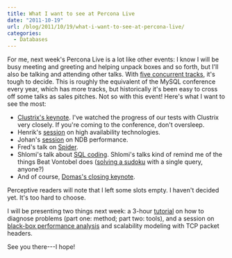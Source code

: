 ```yaml
---
title: What I want to see at Percona Live
date: "2011-10-19"
url: /blog/2011/10/19/what-i-want-to-see-at-percona-live/
categories:
  - Databases
---
```

For me, next week's Percona Live is a lot like other events: I know I will be busy meeting and greeting and helping unpack boxes and so forth, but I'll also be talking and attending other talks. With [five concurrent tracks](http://www.percona.com/live/london-2011/schedule-conference/), it's tough to decide. This is roughly the equivalent of the MySQL conference every year, which has more tracks, but historically it's been easy to cross off some talks as sales pitches. Not so with this event! Here's what I want to see the most:

*   [Clustrix's keynote](http://www.percona.com/live/london-2011/session/opening-keynote-characterizing-performance/). I've watched the progress of our tests with Clustrix very closely. If you're coming to the conference, don't oversleep.
*   Henrik's [session](http://www.percona.com/live/london-2011/session/choosing-a-mysql-replication-high-availability-solution/) on high availability technologies.
*   Johan's [session](http://www.percona.com/live/london-2011/session/performance-tuning-of-mysql-cluster/) on NDB performance.
*   Fred's talk on [Spider](http://www.percona.com/live/london-2011/session/mysql-partitioning-the-spider-solution/).
*   Shlomi's talk about [SQL coding](http://www.percona.com/live/london-2011/session/programmatic-queries-things-you-can-code-with-sql/). Shlomi's talks kind of remind me of the things Beat Vontobel does ([solving a sudoku](http://www.mysqlconf.com/mysql2008/public/schedule/detail/794) with a single query, anyone?)
*   And of course, [Domas's closing keynote](http://www.percona.com/live/london-2011/session/closing-keynote-scaling-mysql-at-facebook/).

Perceptive readers will note that I left some slots empty. I haven't decided yet. It's too hard to choose.

I will be presenting two things next week: a 3-hour [tutorial](http://www.percona.com/live/london-2011/tutorial/expert-troubleshooting/) on how to diagnose problems (part one: method; part two: tools), and a session on [black-box performance analysis](http://www.percona.com/live/london-2011/session/measuring-scalability-and-performance-with-tcp/) and scalability modeling with TCP packet headers.

See you there---I hope!


